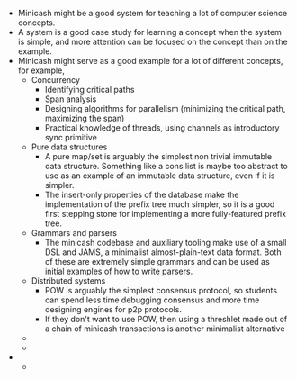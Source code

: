 - Minicash might be a good system for teaching a lot of computer science concepts.
- A system is a good case study for learning a concept when the system is simple, and more attention can be focused on the concept than on the example.
- Minicash might serve as a good example for a lot of different concepts, for example,
	- Concurrency
		- Identifying critical paths
		- Span analysis
		- Designing algorithms for parallelism (minimizing the critical path, maximizing the span)
		- Practical knowledge of threads, using channels as introductory sync primitive
	- Pure data structures
		- A pure map/set is arguably the simplest non trivial immutable data structure. Something like a cons list is maybe too abstract to use as an example of an immutable data structure, even if it is simpler.
		- The insert-only properties of the database make the implementation of the prefix tree much simpler, so it is a good first stepping stone for implementing a more fully-featured prefix tree.
	- Grammars and parsers
		- The minicash codebase and auxiliary tooling make use of a small DSL and JAMS, a minimalist almost-plain-text data format. Both of these are extremely simple grammars and can be used as initial examples of how to write parsers.
	- Distributed systems
		- POW is arguably the simplest consensus protocol, so students can spend less time debugging consensus and more time designing engines for p2p protocols.
		- If they don't want to use POW, then using a threshlet made out of a chain of minicash transactions is another minimalist alternative
	-
	-
-
	-